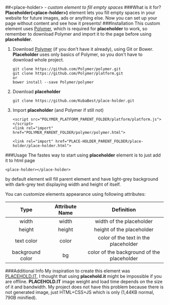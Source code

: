 ##&lt;place-holder&gt; - *custom element to fill empty spaces*
###What is it for?
**Placeholder(&lt;place-holder&gt;)** element lets you fill empty spaces in your website for future images, ads or anything else. Now you can set up your page without content and see how it presents!
###Installation
This custom element uses [Polymer](http://www.polymer-project.org/), which is required for **placeholder** to work, so remember to download Polymer and import it to the page before using **placeholder**.

1. Download [Polymer](http://www.polymer-project.org/) (if you don't have it already), using Git or Bower. **Placeholder** uses only basics of Polymer, so you don't have to download whole project.

    ```
	git clone https://github.com/Polymer/polymer.git
	git clone https://github.com/Polymer/platform.git
	or
	bower install --save Polymer/polymer
	```
2. Download **placeholder**

	```
	git clone https://github.com/KubaBest/place-holder.git
	```
3. Import **placeholder** (and Polymer if still not)

	```
	<script src="POLYMER_PLATFORM_PARENT_FOLDER/platform/platform.js"></script>
	<link rel="import" href="POLYMER_PARENT_FOLDER/polymer/polymer.html">

	<link rel="import" href="PLACE-HOLDER_PARENT_FOLDER/place-holder/place-holder.html">
	```
	
###Usage
The fastes way to start using **placeholder** element is to just add it to html page  
```
<place-holder></place-holder>
```  
by default element will fill parent element and have light-grey background with dark-grey text displaying width and height of itself.

You can customize elements appearance using following attributes:

|Type            |Attribute Name|Definition                                |
|:--------------:|:------------:|:----------------------------------------:|
|width           |width         |width of the placeholder                  |
|height          |height        |height of the placeholder                 |
|text color      |color         |color of the text in the placeholder      |
|background color|bg            |color of the background of the placeholder|

###Additional Info
My inspiration to create this element was [PLACEHOLD.IT](placehold.it), I thought that using **placehold.it** might be impossible if you are offline. **PLACEHOLD.IT** image weight and load time depends on the size of it and bandwidth. My project does not have this problem because there is not generated image, just HTML+CSS+JS which is only (1,44KB normal, 790B minified).
